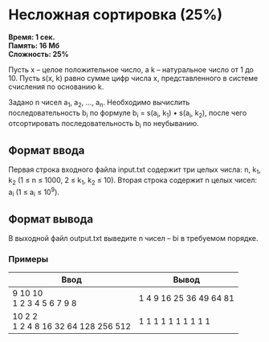 <h1 class="title">Несложная сортировка (25%)</h1>
<p><b>Время: 1 сек.<br>Память: 16 Мб<br>Сложность: 25%</b></p>
<p>Пусть x – целое положительное число, а k – натуральное число от 1 до 10. Пусть s(x, k) равно сумме цифр числа x, представленного в системе счисления по основанию k.</p>
<p>Задано n чисел a<sub>1</sub>, a<sub>2</sub>, ..., a<sub>n</sub>. Необходимо вычислить последовательность b<sub>i</sub> по формуле b<sub>i</sub> = s(a<sub>i</sub>, k<sub>1</sub>) • s(a<sub>i</sub>, k<sub>2</sub>), после чего отсортировать последовательность b<sub>i</sub> по неубыванию.</p>
<h2>Формат ввода</h2>
<p>Первая строка входного файла input.txt содержит три целых числа: n, k<sub>1</sub>, k<sub>2</sub> (1 ≤ n ≤ 1000, 2 ≤ k<sub>1</sub>, k<sub>2</sub> ≤ 10). Вторая строка содержит n целых чисел: a<sub>i</sub> (1 ≤ a<sub>i</sub> ≤ 10<sup>9</sup>).</p>
<h2>Формат вывода</h2>
<p>В выходной файл output.txt выведите n чисел – bi в требуемом порядке.</p>
<h3>Примеры</h3>
<table class="sample-tests">
  <thead>
     <tr>
        <th>Ввод</th>
        <th>Вывод</th>
     </tr>
  </thead>
  <tbody>
     <tr>
        <td>9 10 10<br>
            1 2 3 4 5 6 7 9 8</td>
        <td>1 4 9 16 25 36 49 64 81</td>
     </tr>
     <tr>
        <td>10 2 2<br>
            1 2 4 8 16 32 64 128 256 512</td>
        <td>1 1 1 1 1 1 1 1 1 1</td>
     </tr>
  </tbody>
</table>